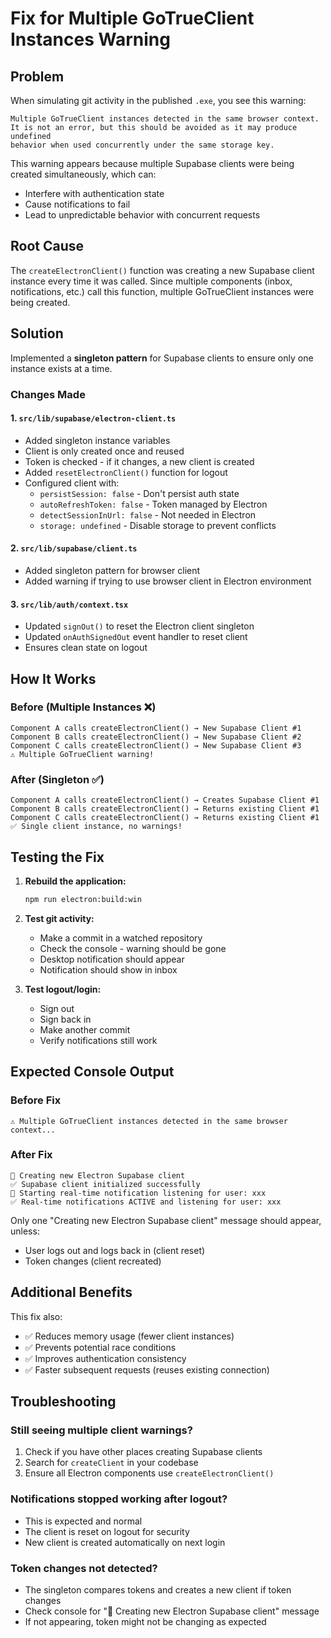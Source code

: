# Fix for Multiple GoTrueClient Instances Warning

## Problem
When simulating git activity in the published `.exe`, you see this warning:
```
Multiple GoTrueClient instances detected in the same browser context. 
It is not an error, but this should be avoided as it may produce undefined 
behavior when used concurrently under the same storage key.
```

This warning appears because multiple Supabase clients were being created simultaneously, which can:
- Interfere with authentication state
- Cause notifications to fail
- Lead to unpredictable behavior with concurrent requests

## Root Cause
The `createElectronClient()` function was creating a new Supabase client instance every time it was called. Since multiple components (inbox, notifications, etc.) call this function, multiple GoTrueClient instances were being created.

## Solution
Implemented a **singleton pattern** for Supabase clients to ensure only one instance exists at a time.

### Changes Made

#### 1. `src/lib/supabase/electron-client.ts`
- Added singleton instance variables
- Client is only created once and reused
- Token is checked - if it changes, a new client is created
- Added `resetElectronClient()` function for logout
- Configured client with:
  - `persistSession: false` - Don't persist auth state
  - `autoRefreshToken: false` - Token managed by Electron
  - `detectSessionInUrl: false` - Not needed in Electron
  - `storage: undefined` - Disable storage to prevent conflicts

#### 2. `src/lib/supabase/client.ts`
- Added singleton pattern for browser client
- Added warning if trying to use browser client in Electron environment

#### 3. `src/lib/auth/context.tsx`
- Updated `signOut()` to reset the Electron client singleton
- Updated `onAuthSignedOut` event handler to reset client
- Ensures clean state on logout

## How It Works

### Before (Multiple Instances ❌)
```
Component A calls createElectronClient() → New Supabase Client #1
Component B calls createElectronClient() → New Supabase Client #2
Component C calls createElectronClient() → New Supabase Client #3
⚠️ Multiple GoTrueClient warning!
```

### After (Singleton ✅)
```
Component A calls createElectronClient() → Creates Supabase Client #1
Component B calls createElectronClient() → Returns existing Client #1
Component C calls createElectronClient() → Returns existing Client #1
✅ Single client instance, no warnings!
```

## Testing the Fix

1. **Rebuild the application:**
   ```bash
   npm run electron:build:win
   ```

2. **Test git activity:**
   - Make a commit in a watched repository
   - Check the console - warning should be gone
   - Desktop notification should appear
   - Notification should show in inbox

3. **Test logout/login:**
   - Sign out
   - Sign back in
   - Make another commit
   - Verify notifications still work

## Expected Console Output

### Before Fix
```
⚠️ Multiple GoTrueClient instances detected in the same browser context...
```

### After Fix
```
🔄 Creating new Electron Supabase client
✅ Supabase client initialized successfully
🔔 Starting real-time notification listening for user: xxx
✅ Real-time notifications ACTIVE and listening for user: xxx
```

Only one "Creating new Electron Supabase client" message should appear, unless:
- User logs out and logs back in (client reset)
- Token changes (client recreated)

## Additional Benefits

This fix also:
- ✅ Reduces memory usage (fewer client instances)
- ✅ Prevents potential race conditions
- ✅ Improves authentication consistency
- ✅ Faster subsequent requests (reuses existing connection)

## Troubleshooting

### Still seeing multiple client warnings?
1. Check if you have other places creating Supabase clients
2. Search for `createClient` in your codebase
3. Ensure all Electron components use `createElectronClient()`

### Notifications stopped working after logout?
- This is expected and normal
- The client is reset on logout for security
- New client is created automatically on next login

### Token changes not detected?
- The singleton compares tokens and creates a new client if token changes
- Check console for "🔄 Creating new Electron Supabase client" message
- If not appearing, token might not be changing as expected

